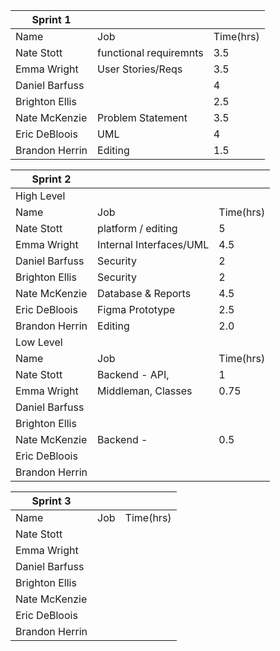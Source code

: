 | Sprint 1       |                         |           |   
|----------------|-------------------------|-----------|
| Name           | Job                     | Time(hrs) |  
| Nate Stott     | functional requiremnts  | 3.5       |   
| Emma Wright    | User Stories/Reqs       | 3.5       |  
| Daniel Barfuss |                         | 4         |  
| Brighton Ellis |                         | 2.5       |   
| Nate McKenzie  | Problem Statement       | 3.5       |   
| Eric DeBloois  | UML                     | 4         |   
| Brandon Herrin | Editing                 | 1.5       |   

| Sprint 2       |                         |           |   
|----------------|-------------------------|-----------|
| High Level     |                         |           |   
| Name           | Job                     | Time(hrs) |   
| Nate Stott     | platform / editing      | 5         |   
| Emma Wright    | Internal Interfaces/UML | 4.5       |   
| Daniel Barfuss | Security                | 2         |   
| Brighton Ellis | Security                | 2         |   
| Nate McKenzie  | Database & Reports      | 4.5       |   
| Eric DeBloois  | Figma Prototype         | 2.5       |   
| Brandon Herrin | Editing                 | 2.0       |   
| Low Level      |                         |           |   
| Name           | Job                     | Time(hrs) |   
| Nate Stott     | Backend - API,          | 1         |   
| Emma Wright    | Middleman, Classes      |0.75       |   
| Daniel Barfuss |                         |           |   
| Brighton Ellis |                         |           |   
| Nate McKenzie  | Backend -               | 0.5       |   
| Eric DeBloois  |                         |           |   
| Brandon Herrin |                         |           |   

| Sprint 3       |     |           |   
|----------------|-----|-----------|
| Name           | Job | Time(hrs) | 
| Nate Stott     |     |           |   
| Emma Wright    |     |           |   
| Daniel Barfuss |     |           |   
| Brighton Ellis |     |           |   
| Nate McKenzie  |     |           |   
| Eric DeBloois  |     |           |   
| Brandon Herrin |     |           |   
